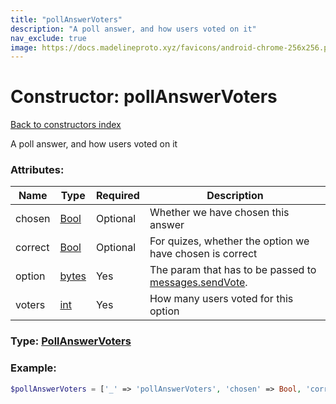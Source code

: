 ```yaml
---
title: "pollAnswerVoters"
description: "A poll answer, and how users voted on it"
nav_exclude: true
image: https://docs.madelineproto.xyz/favicons/android-chrome-256x256.png
---
```

# Constructor: pollAnswerVoters  
[Back to constructors index](/API_docs/constructors/index.html)



A poll answer, and how users voted on it

### Attributes:

| Name     |    Type       | Required | Description |
|----------|---------------|----------|-------------|
|chosen|[Bool](/API_docs/types/Bool.html) | Optional|Whether we have chosen this answer|
|correct|[Bool](/API_docs/types/Bool.html) | Optional|For quizes, whether the option we have chosen is correct|
|option|[bytes](/API_docs/types/bytes.html) | Yes|The param that has to be passed to [messages.sendVote](../methods/messages.sendVote.html).|
|voters|[int](/API_docs/types/int.html) | Yes|How many users voted for this option|



### Type: [PollAnswerVoters](/API_docs/types/PollAnswerVoters.html)


### Example:

```php
$pollAnswerVoters = ['_' => 'pollAnswerVoters', 'chosen' => Bool, 'correct' => Bool, 'option' => 'bytes', 'voters' => int];
```  
